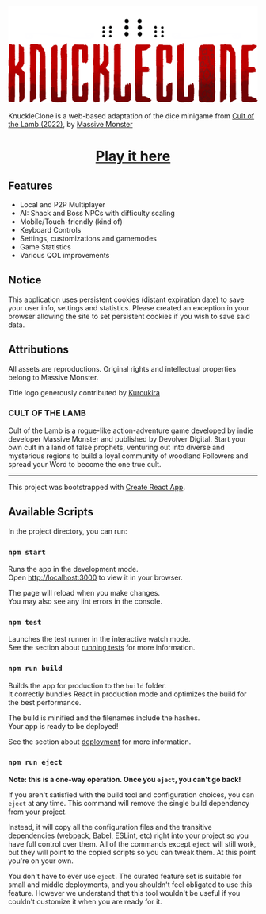 ![image](/src/img/logo.png)

KnuckleClone is a web-based adaptation of the dice minigame from [Cult of the Lamb (2022)](https://store.steampowered.com/app/1313140/Cult_of_the_Lamb/), by [Massive Monster](https://massivemonster.co/)

<h1 align="center"><a href="https://nafeij.github.io/kbclone/">Play it here</a></h1>

## Features

- Local and P2P Multiplayer
- AI: Shack and Boss NPCs with difficulty scaling
- Mobile/Touch-friendly (kind of)
- Keyboard Controls
- Settings, customizations and gamemodes
- Game Statistics
- Various QOL improvements

## Notice

This application uses persistent cookies (distant expiration date) to save your user info, settings and statistics. Please created an exception in your browser allowing the site to set persistent cookies if you wish to save said data.

## Attributions

All assets are reproductions. Original rights and intellectual properties belong to Massive Monster.

Title logo generously contributed by [Kuroukira](https://www.reddit.com/user/Kuroukira)

### CULT OF THE LAMB

Cult of the Lamb is a rogue-like action-adventure game developed by indie developer Massive Monster and published by Devolver Digital.
Start your own cult in a land of false prophets, venturing out into diverse and mysterious regions to build a loyal community of woodland Followers and spread your Word to become the one true cult.

---

This project was bootstrapped with [Create React App](https://github.com/facebook/create-react-app).

## Available Scripts

In the project directory, you can run:

### `npm start`

Runs the app in the development mode.\
Open [http://localhost:3000](http://localhost:3000) to view it in your browser.

The page will reload when you make changes.\
You may also see any lint errors in the console.

### `npm test`

Launches the test runner in the interactive watch mode.\
See the section about [running tests](https://facebook.github.io/create-react-app/docs/running-tests) for more information.

### `npm run build`

Builds the app for production to the `build` folder.\
It correctly bundles React in production mode and optimizes the build for the best performance.

The build is minified and the filenames include the hashes.\
Your app is ready to be deployed!

See the section about [deployment](https://facebook.github.io/create-react-app/docs/deployment) for more information.

### `npm run eject`

**Note: this is a one-way operation. Once you `eject`, you can't go back!**

If you aren't satisfied with the build tool and configuration choices, you can `eject` at any time. This command will remove the single build dependency from your project.

Instead, it will copy all the configuration files and the transitive dependencies (webpack, Babel, ESLint, etc) right into your project so you have full control over them. All of the commands except `eject` will still work, but they will point to the copied scripts so you can tweak them. At this point you're on your own.

You don't have to ever use `eject`. The curated feature set is suitable for small and middle deployments, and you shouldn't feel obligated to use this feature. However we understand that this tool wouldn't be useful if you couldn't customize it when you are ready for it.
